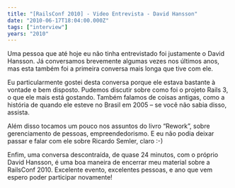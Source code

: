 ```yaml
---
title: "[RailsConf 2010] - Video Entrevista - David Hansson"
date: "2010-06-17T18:04:00.000Z"
tags: ["interview"]
years: "2010"
---
```


<p></p>
<p></p>
<p>Uma pessoa que até hoje eu não tinha entrevistado foi justamente o David Hansson. Já conversamos brevemente algumas vezes nos últimos anos, mas esta também foi a primeira conversa mais longa que tive com ele.</p>
<div id="playerhntxLstuECOP"></div>
<script type="text/javascript">
  jwplayer('playerhntxLstuECOP').setup({
    file: 'https://s3.amazonaws.com/videos-akitaonrails/Akitaonrails-RailsConf2010DavidHeinemeirHansson804.flv',
    title: 'Interview - David Heinemeir Hansson (Railsconf 2010)',
    width: '100%',
    aspectratio: '4:3'
  });
</script>
<p>Eu particularmente gostei desta conversa porque ele estava bastante à vontade e bem disposto. Pudemos discutir sobre como foi o projeto Rails 3, o que ele mais está gostando. Também falamos de coisas antigas, como a história de quando ele esteve no Brasil em 2005 – se você não sabia disso, assista.</p>
<p>Além disso tocamos um pouco nos assuntos do livro “Rework”, sobre gerenciamento de pessoas, empreendedorismo. E eu não podia deixar passar e falar com ele sobre Ricardo Semler, claro :-)</p>
<p>Enfim, uma conversa descontraída, de quase 24 minutos, com o próprio David Hansson, é uma boa maneira de encerrar meu material sobre a RailsConf 2010. Excelente evento, excelentes pessoas, e ano que vem espero poder participar novamente!</p>
<p></p>